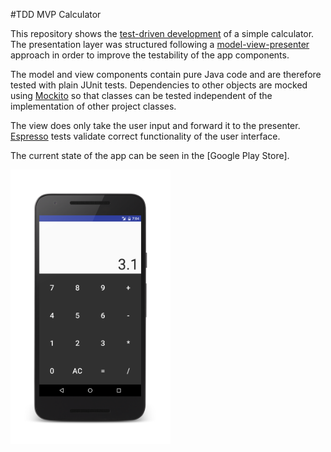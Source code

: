 #TDD MVP Calculator

This repository shows the [test-driven development](https://en.wikipedia.org/wiki/Test-driven_development) of a simple calculator. The presentation layer was structured following a [model-view-presenter](https://en.wikipedia.org/wiki/Model%E2%80%93view%E2%80%93presenter) approach in order to improve the testability of the app components.

The model and view components contain pure Java code and are therefore tested with plain JUnit tests. Dependencies to other objects are mocked using [Mockito](http://mockito.org/) so that classes can be tested independent of the implementation of other project classes.

The view does only take the user input and forward it to the presenter. [Espresso](https://google.github.io/android-testing-support-library/docs/espresso/) tests validate correct functionality of the user interface.

The current state of the app can be seen in the [Google Play Store].

<img src="https://github.com/sreimler/calculator/blob/master/images/screenshot3.png" width="256">
